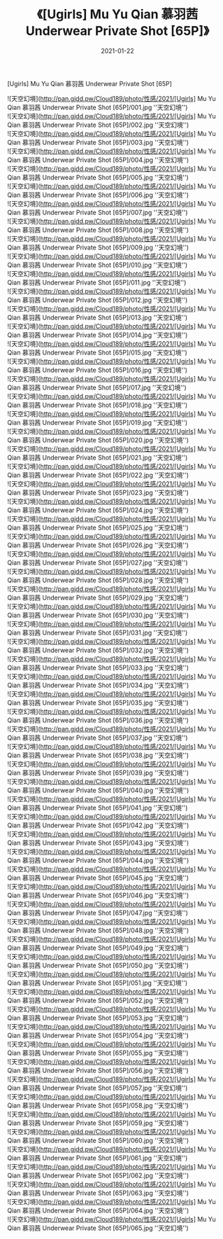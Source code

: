 ﻿---
layout: post
title:  《[Ugirls] Mu Yu Qian 慕羽茜 Underwear Private Shot [65P]》
date:   2021-01-22
img: http://pan.gjdd.pw/Cloud189/photo/性感/2021/[Ugirls] Mu Yu Qian 慕羽茜 Underwear Private Shot [65P]/000.jpg
categories: [美女, 性感, 泳衣]
---

[Ugirls] Mu Yu Qian 慕羽茜 Underwear Private Shot [65P]



![天空幻境](http://pan.gjdd.pw/Cloud189/photo/性感/2021/[Ugirls] Mu Yu Qian 慕羽茜 Underwear Private Shot [65P]/001.jpg ''天空幻境'') <br>
![天空幻境](http://pan.gjdd.pw/Cloud189/photo/性感/2021/[Ugirls] Mu Yu Qian 慕羽茜 Underwear Private Shot [65P]/002.jpg ''天空幻境'') <br>
![天空幻境](http://pan.gjdd.pw/Cloud189/photo/性感/2021/[Ugirls] Mu Yu Qian 慕羽茜 Underwear Private Shot [65P]/003.jpg ''天空幻境'') <br>
![天空幻境](http://pan.gjdd.pw/Cloud189/photo/性感/2021/[Ugirls] Mu Yu Qian 慕羽茜 Underwear Private Shot [65P]/004.jpg ''天空幻境'') <br>
![天空幻境](http://pan.gjdd.pw/Cloud189/photo/性感/2021/[Ugirls] Mu Yu Qian 慕羽茜 Underwear Private Shot [65P]/005.jpg ''天空幻境'') <br>
![天空幻境](http://pan.gjdd.pw/Cloud189/photo/性感/2021/[Ugirls] Mu Yu Qian 慕羽茜 Underwear Private Shot [65P]/006.jpg ''天空幻境'') <br>
![天空幻境](http://pan.gjdd.pw/Cloud189/photo/性感/2021/[Ugirls] Mu Yu Qian 慕羽茜 Underwear Private Shot [65P]/007.jpg ''天空幻境'') <br>
![天空幻境](http://pan.gjdd.pw/Cloud189/photo/性感/2021/[Ugirls] Mu Yu Qian 慕羽茜 Underwear Private Shot [65P]/008.jpg ''天空幻境'') <br>
![天空幻境](http://pan.gjdd.pw/Cloud189/photo/性感/2021/[Ugirls] Mu Yu Qian 慕羽茜 Underwear Private Shot [65P]/009.jpg ''天空幻境'') <br>
![天空幻境](http://pan.gjdd.pw/Cloud189/photo/性感/2021/[Ugirls] Mu Yu Qian 慕羽茜 Underwear Private Shot [65P]/010.jpg ''天空幻境'') <br>
![天空幻境](http://pan.gjdd.pw/Cloud189/photo/性感/2021/[Ugirls] Mu Yu Qian 慕羽茜 Underwear Private Shot [65P]/011.jpg ''天空幻境'') <br>
![天空幻境](http://pan.gjdd.pw/Cloud189/photo/性感/2021/[Ugirls] Mu Yu Qian 慕羽茜 Underwear Private Shot [65P]/012.jpg ''天空幻境'') <br>
![天空幻境](http://pan.gjdd.pw/Cloud189/photo/性感/2021/[Ugirls] Mu Yu Qian 慕羽茜 Underwear Private Shot [65P]/013.jpg ''天空幻境'') <br>
![天空幻境](http://pan.gjdd.pw/Cloud189/photo/性感/2021/[Ugirls] Mu Yu Qian 慕羽茜 Underwear Private Shot [65P]/014.jpg ''天空幻境'') <br>
![天空幻境](http://pan.gjdd.pw/Cloud189/photo/性感/2021/[Ugirls] Mu Yu Qian 慕羽茜 Underwear Private Shot [65P]/015.jpg ''天空幻境'') <br>
![天空幻境](http://pan.gjdd.pw/Cloud189/photo/性感/2021/[Ugirls] Mu Yu Qian 慕羽茜 Underwear Private Shot [65P]/016.jpg ''天空幻境'') <br>
![天空幻境](http://pan.gjdd.pw/Cloud189/photo/性感/2021/[Ugirls] Mu Yu Qian 慕羽茜 Underwear Private Shot [65P]/017.jpg ''天空幻境'') <br>
![天空幻境](http://pan.gjdd.pw/Cloud189/photo/性感/2021/[Ugirls] Mu Yu Qian 慕羽茜 Underwear Private Shot [65P]/018.jpg ''天空幻境'') <br>
![天空幻境](http://pan.gjdd.pw/Cloud189/photo/性感/2021/[Ugirls] Mu Yu Qian 慕羽茜 Underwear Private Shot [65P]/019.jpg ''天空幻境'') <br>
![天空幻境](http://pan.gjdd.pw/Cloud189/photo/性感/2021/[Ugirls] Mu Yu Qian 慕羽茜 Underwear Private Shot [65P]/020.jpg ''天空幻境'') <br>
![天空幻境](http://pan.gjdd.pw/Cloud189/photo/性感/2021/[Ugirls] Mu Yu Qian 慕羽茜 Underwear Private Shot [65P]/021.jpg ''天空幻境'') <br>
![天空幻境](http://pan.gjdd.pw/Cloud189/photo/性感/2021/[Ugirls] Mu Yu Qian 慕羽茜 Underwear Private Shot [65P]/022.jpg ''天空幻境'') <br>
![天空幻境](http://pan.gjdd.pw/Cloud189/photo/性感/2021/[Ugirls] Mu Yu Qian 慕羽茜 Underwear Private Shot [65P]/023.jpg ''天空幻境'') <br>
![天空幻境](http://pan.gjdd.pw/Cloud189/photo/性感/2021/[Ugirls] Mu Yu Qian 慕羽茜 Underwear Private Shot [65P]/024.jpg ''天空幻境'') <br>
![天空幻境](http://pan.gjdd.pw/Cloud189/photo/性感/2021/[Ugirls] Mu Yu Qian 慕羽茜 Underwear Private Shot [65P]/025.jpg ''天空幻境'') <br>
![天空幻境](http://pan.gjdd.pw/Cloud189/photo/性感/2021/[Ugirls] Mu Yu Qian 慕羽茜 Underwear Private Shot [65P]/026.jpg ''天空幻境'') <br>
![天空幻境](http://pan.gjdd.pw/Cloud189/photo/性感/2021/[Ugirls] Mu Yu Qian 慕羽茜 Underwear Private Shot [65P]/027.jpg ''天空幻境'') <br>
![天空幻境](http://pan.gjdd.pw/Cloud189/photo/性感/2021/[Ugirls] Mu Yu Qian 慕羽茜 Underwear Private Shot [65P]/028.jpg ''天空幻境'') <br>
![天空幻境](http://pan.gjdd.pw/Cloud189/photo/性感/2021/[Ugirls] Mu Yu Qian 慕羽茜 Underwear Private Shot [65P]/029.jpg ''天空幻境'') <br>
![天空幻境](http://pan.gjdd.pw/Cloud189/photo/性感/2021/[Ugirls] Mu Yu Qian 慕羽茜 Underwear Private Shot [65P]/030.jpg ''天空幻境'') <br>
![天空幻境](http://pan.gjdd.pw/Cloud189/photo/性感/2021/[Ugirls] Mu Yu Qian 慕羽茜 Underwear Private Shot [65P]/031.jpg ''天空幻境'') <br>
![天空幻境](http://pan.gjdd.pw/Cloud189/photo/性感/2021/[Ugirls] Mu Yu Qian 慕羽茜 Underwear Private Shot [65P]/032.jpg ''天空幻境'') <br>
![天空幻境](http://pan.gjdd.pw/Cloud189/photo/性感/2021/[Ugirls] Mu Yu Qian 慕羽茜 Underwear Private Shot [65P]/033.jpg ''天空幻境'') <br>
![天空幻境](http://pan.gjdd.pw/Cloud189/photo/性感/2021/[Ugirls] Mu Yu Qian 慕羽茜 Underwear Private Shot [65P]/034.jpg ''天空幻境'') <br>
![天空幻境](http://pan.gjdd.pw/Cloud189/photo/性感/2021/[Ugirls] Mu Yu Qian 慕羽茜 Underwear Private Shot [65P]/035.jpg ''天空幻境'') <br>
![天空幻境](http://pan.gjdd.pw/Cloud189/photo/性感/2021/[Ugirls] Mu Yu Qian 慕羽茜 Underwear Private Shot [65P]/036.jpg ''天空幻境'') <br>
![天空幻境](http://pan.gjdd.pw/Cloud189/photo/性感/2021/[Ugirls] Mu Yu Qian 慕羽茜 Underwear Private Shot [65P]/037.jpg ''天空幻境'') <br>
![天空幻境](http://pan.gjdd.pw/Cloud189/photo/性感/2021/[Ugirls] Mu Yu Qian 慕羽茜 Underwear Private Shot [65P]/038.jpg ''天空幻境'') <br>
![天空幻境](http://pan.gjdd.pw/Cloud189/photo/性感/2021/[Ugirls] Mu Yu Qian 慕羽茜 Underwear Private Shot [65P]/039.jpg ''天空幻境'') <br>
![天空幻境](http://pan.gjdd.pw/Cloud189/photo/性感/2021/[Ugirls] Mu Yu Qian 慕羽茜 Underwear Private Shot [65P]/040.jpg ''天空幻境'') <br>
![天空幻境](http://pan.gjdd.pw/Cloud189/photo/性感/2021/[Ugirls] Mu Yu Qian 慕羽茜 Underwear Private Shot [65P]/041.jpg ''天空幻境'') <br>
![天空幻境](http://pan.gjdd.pw/Cloud189/photo/性感/2021/[Ugirls] Mu Yu Qian 慕羽茜 Underwear Private Shot [65P]/042.jpg ''天空幻境'') <br>
![天空幻境](http://pan.gjdd.pw/Cloud189/photo/性感/2021/[Ugirls] Mu Yu Qian 慕羽茜 Underwear Private Shot [65P]/043.jpg ''天空幻境'') <br>
![天空幻境](http://pan.gjdd.pw/Cloud189/photo/性感/2021/[Ugirls] Mu Yu Qian 慕羽茜 Underwear Private Shot [65P]/044.jpg ''天空幻境'') <br>
![天空幻境](http://pan.gjdd.pw/Cloud189/photo/性感/2021/[Ugirls] Mu Yu Qian 慕羽茜 Underwear Private Shot [65P]/045.jpg ''天空幻境'') <br>
![天空幻境](http://pan.gjdd.pw/Cloud189/photo/性感/2021/[Ugirls] Mu Yu Qian 慕羽茜 Underwear Private Shot [65P]/046.jpg ''天空幻境'') <br>
![天空幻境](http://pan.gjdd.pw/Cloud189/photo/性感/2021/[Ugirls] Mu Yu Qian 慕羽茜 Underwear Private Shot [65P]/047.jpg ''天空幻境'') <br>
![天空幻境](http://pan.gjdd.pw/Cloud189/photo/性感/2021/[Ugirls] Mu Yu Qian 慕羽茜 Underwear Private Shot [65P]/048.jpg ''天空幻境'') <br>
![天空幻境](http://pan.gjdd.pw/Cloud189/photo/性感/2021/[Ugirls] Mu Yu Qian 慕羽茜 Underwear Private Shot [65P]/049.jpg ''天空幻境'') <br>
![天空幻境](http://pan.gjdd.pw/Cloud189/photo/性感/2021/[Ugirls] Mu Yu Qian 慕羽茜 Underwear Private Shot [65P]/050.jpg ''天空幻境'') <br>
![天空幻境](http://pan.gjdd.pw/Cloud189/photo/性感/2021/[Ugirls] Mu Yu Qian 慕羽茜 Underwear Private Shot [65P]/051.jpg ''天空幻境'') <br>
![天空幻境](http://pan.gjdd.pw/Cloud189/photo/性感/2021/[Ugirls] Mu Yu Qian 慕羽茜 Underwear Private Shot [65P]/052.jpg ''天空幻境'') <br>
![天空幻境](http://pan.gjdd.pw/Cloud189/photo/性感/2021/[Ugirls] Mu Yu Qian 慕羽茜 Underwear Private Shot [65P]/053.jpg ''天空幻境'') <br>
![天空幻境](http://pan.gjdd.pw/Cloud189/photo/性感/2021/[Ugirls] Mu Yu Qian 慕羽茜 Underwear Private Shot [65P]/054.jpg ''天空幻境'') <br>
![天空幻境](http://pan.gjdd.pw/Cloud189/photo/性感/2021/[Ugirls] Mu Yu Qian 慕羽茜 Underwear Private Shot [65P]/055.jpg ''天空幻境'') <br>
![天空幻境](http://pan.gjdd.pw/Cloud189/photo/性感/2021/[Ugirls] Mu Yu Qian 慕羽茜 Underwear Private Shot [65P]/056.jpg ''天空幻境'') <br>
![天空幻境](http://pan.gjdd.pw/Cloud189/photo/性感/2021/[Ugirls] Mu Yu Qian 慕羽茜 Underwear Private Shot [65P]/057.jpg ''天空幻境'') <br>
![天空幻境](http://pan.gjdd.pw/Cloud189/photo/性感/2021/[Ugirls] Mu Yu Qian 慕羽茜 Underwear Private Shot [65P]/058.jpg ''天空幻境'') <br>
![天空幻境](http://pan.gjdd.pw/Cloud189/photo/性感/2021/[Ugirls] Mu Yu Qian 慕羽茜 Underwear Private Shot [65P]/059.jpg ''天空幻境'') <br>
![天空幻境](http://pan.gjdd.pw/Cloud189/photo/性感/2021/[Ugirls] Mu Yu Qian 慕羽茜 Underwear Private Shot [65P]/060.jpg ''天空幻境'') <br>
![天空幻境](http://pan.gjdd.pw/Cloud189/photo/性感/2021/[Ugirls] Mu Yu Qian 慕羽茜 Underwear Private Shot [65P]/061.jpg ''天空幻境'') <br>
![天空幻境](http://pan.gjdd.pw/Cloud189/photo/性感/2021/[Ugirls] Mu Yu Qian 慕羽茜 Underwear Private Shot [65P]/062.jpg ''天空幻境'') <br>
![天空幻境](http://pan.gjdd.pw/Cloud189/photo/性感/2021/[Ugirls] Mu Yu Qian 慕羽茜 Underwear Private Shot [65P]/063.jpg ''天空幻境'') <br>
![天空幻境](http://pan.gjdd.pw/Cloud189/photo/性感/2021/[Ugirls] Mu Yu Qian 慕羽茜 Underwear Private Shot [65P]/064.jpg ''天空幻境'') <br>
![天空幻境](http://pan.gjdd.pw/Cloud189/photo/性感/2021/[Ugirls] Mu Yu Qian 慕羽茜 Underwear Private Shot [65P]/065.jpg ''天空幻境'') <br>